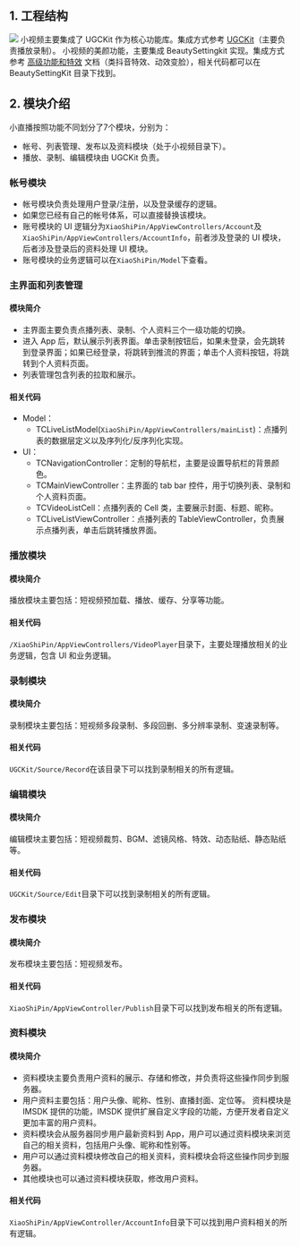 [](id:structure)
## 1. 工程结构
![](https://main.qcloudimg.com/raw/6dece0a7e9535e3fdb138975ff69452c.png)
小视频主要集成了 UGCKit 作为核心功能库。集成方式参考 [UGCKit](https://github.com/tencentyun/UGSVSDK/tree/master/iOS)（主要负责播放录制）。
小视频的美颜功能，主要集成 BeautySettingkit 实现。集成方式参考 [高级功能和特效](https://cloud.tencent.com/document/product/584/20323) 文档（类抖音特效、动效变脸），相关代码都可以在 BeautySettingKit 目录下找到。

[](id:function)
## 2. 模块介绍
小直播按照功能不同划分了7个模块，分别为：
- 帐号、列表管理、发布以及资料模块（处于小视频目录下）。
- 播放、录制、编辑模块由 UGCKit 负责。

[](id:accounts)
### 帐号模块
- 帐号模块负责处理用户登录/注册，以及登录缓存的逻辑。
- 如果您已经有自己的帐号体系，可以直接替换该模块。
- 账号模块的 UI 逻辑分为`XiaoShiPin/AppViewControllers/Account`及`XiaoShiPin/AppViewControllers/AccountInfo`，前者涉及登录的 UI 模块，后者涉及登录后的资料处理 UI 模块。
- 账号模块的业务逻辑可以在`XiaoShiPin/Model`下查看。

[](id:board)
### 主界面和列表管理
#### 模块简介
- 主界面主要负责点播列表、录制、个人资料三个一级功能的切换。
- 进入 App 后，默认展示列表界面。单击录制按钮后，如果未登录，会先跳转到登录界面；如果已经登录，将跳转到推流的界面；单击个人资料按钮，将跳转到个人资料页面。
- 列表管理包含列表的拉取和展示。

#### 相关代码
- Model：
	- TCLiveListModel(`XiaoShiPin/AppViewControllers/mainList`)：点播列表的数据层定义以及序列化/反序列化实现。
- UI：
	- TCNavigationController：定制的导航栏，主要是设置导航栏的背景颜色。
	- TCMainViewController：主界面的 tab bar 控件，用于切换列表、录制和个人资料页面。
	- TCVideoListCell：点播列表的 Cell 类，主要展示封面、标题、昵称。
	- TCLiveListViewController：点播列表的 TableViewController，负责展示点播列表，单击后跳转播放界面。

[](id:play)
### 播放模块
#### 模块简介
播放模块主要包括：短视频预加载、播放、缓存、分享等功能。

#### 相关代码
`/XiaoShiPin/AppViewControllers/VideoPlayer`目录下，主要处理播放相关的业务逻辑，包含 UI 和业务逻辑。

[](id:record)
### 录制模块
#### 模块简介
录制模块主要包括：短视频多段录制、多段回删、多分辨率录制、变速录制等。

#### 相关代码
`UGCKit/Source/Record`在该目录下可以找到录制相关的所有逻辑。

[](id:edit)
### 编辑模块
#### 模块简介
编辑模块主要包括：短视频裁剪、BGM、滤镜风格、特效、动态贴纸、静态贴纸等。

#### 相关代码
`UGCKit/Source/Edit`目录下可以找到录制相关的所有逻辑。

[](id:pod)
### 发布模块
#### 模块简介
发布模块主要包括：短视频发布。

#### 相关代码
`XiaoShiPin/AppViewController/Publish`目录下可以找到发布相关的所有逻辑。

[](id:file)
### 资料模块
#### 模块简介
- 资料模块主要负责用户资料的展示、存储和修改，并负责将这些操作同步到服务器。
- 用户资料主要包括：用户头像、昵称、性别、直播封面、定位等。 资料模块是 IMSDK 提供的功能，IMSDK 提供扩展自定义字段的功能，方便开发者自定义更加丰富的用户资料。
- 资料模块会从服务器同步用户最新资料到 App，用户可以通过资料模块来浏览自己的相关资料，包括用户头像、昵称和性别等。
- 用户可以通过资料模块修改自己的相关资料，资料模块会将这些操作同步到服务器。
- 其他模块也可以通过资料模块获取，修改用户资料。
	
#### 相关代码
`XiaoShiPin/AppViewController/AccountInfo`目录下可以找到用户资料相关的所有逻辑。




